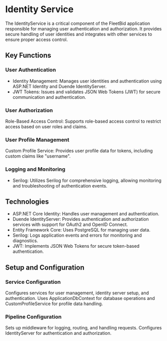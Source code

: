 # Identity Service
The IdentityService is a critical component of the FleetBid application responsible for managing user authentication and authorization. It provides secure handling of user identities and integrates with other services to ensure proper access control.

## Key Functions

### User Authentication
- Identity Management: Manages user identities and authentication using ASP.NET Identity and Duende IdentityServer.
- JWT Tokens: Issues and validates JSON Web Tokens (JWT) for secure communication and authentication.

### User Authorization
Role-Based Access Control: Supports role-based access control to restrict access based on user roles and claims.

### User Profile Management
Custom Profile Service: Provides user profile data for tokens, including custom claims like "username".

### Logging and Monitoring
- Serilog: Utilizes Serilog for comprehensive logging, allowing monitoring and troubleshooting of authentication events.


## Technologies
- ASP.NET Core Identity: Handles user management and authentication.
- Duende IdentityServer: Provides authentication and authorization services with support for OAuth2 and OpenID Connect.
- Entity Framework Core: Uses PostgreSQL for managing user data.
- Serilog: Logs application events and errors for monitoring and diagnostics.
- JWT: Implements JSON Web Tokens for secure token-based authentication.

  
## Setup and Configuration
### Service Configuration
Configures services for user management, identity server setup, and authentication.
Uses ApplicationDbContext for database operations and CustomProfileService for profile data handling.

### Pipeline Configuration
Sets up middleware for logging, routing, and handling requests.
Configures IdentityServer for authentication and authorization.
